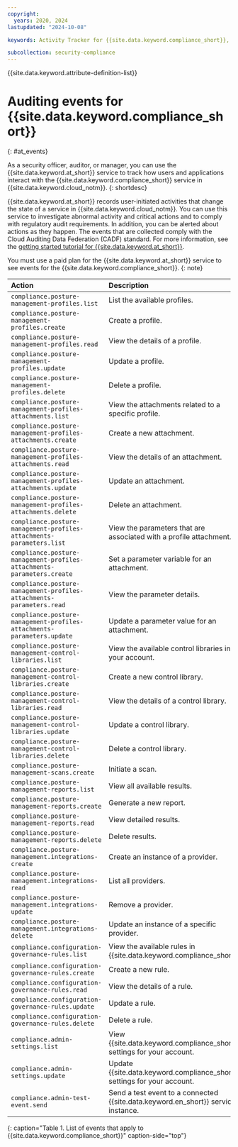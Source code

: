 ```yaml
---
copyright:
  years: 2020, 2024
lastupdated: "2024-10-08"

keywords: Activity Tracker for {{site.data.keyword.compliance_short}}, LogDNA for {{site.data.keyword.compliance_short}}, {{site.data.keyword.compliance_short}} events, {{site.data.keyword.compliance_short}} security, audit logs for {{site.data.keyword.compliance_short}}, viewing {{site.data.keyword.compliance_short}} events, {{site.data.keyword.compliance_short}} events

subcollection: security-compliance
---
```


{{site.data.keyword.attribute-definition-list}}




# Auditing events for {{site.data.keyword.compliance_short}}
{: #at_events}

As a security officer, auditor, or manager, you can use the {{site.data.keyword.at_short}} service to track how users and applications interact with the {{site.data.keyword.compliance_short}} service in {{site.data.keyword.cloud_notm}}.
{: shortdesc}

{{site.data.keyword.at_short}} records user-initiated activities that change the state of a service in {{site.data.keyword.cloud_notm}}. You can use this service to investigate abnormal activity and critical actions and to comply with regulatory audit requirements. In addition, you can be alerted about actions as they happen. The events that are collected comply with the Cloud Auditing Data Federation (CADF) standard. For more information, see the [getting started tutorial for {{site.data.keyword.at_short}}](/docs/activity-tracker?topic=activity-tracker-getting-started#getting-started).

You must use a paid plan for the {{site.data.keyword.at_short}} service to see events for the {{site.data.keyword.compliance_short}}.
{: note}

| Action                                            | Description     |
| :-----------------------------------------------------|:----------------|
| `compliance.posture-management-profiles.list` | List the available profiles. |
| `compliance.posture-management-profiles.create` | Create a profile. |
| `compliance.posture-management-profiles.read` | View the details of a profile. |
| `compliance.posture-management-profiles.update` | Update a profile. |
| `compliance.posture-management-profiles.delete` | Delete a profile. |
| `compliance.posture-management-profiles-attachments.list` | View the attachments related to a specific profile. |
| `compliance.posture-management-profiles-attachments.create` | Create a new attachment. |
| `compliance.posture-management-profiles-attachments.read` | View the details of an attachment. |
| `compliance.posture-management-profiles-attachments.update` | Update an attachment. |
| `compliance.posture-management-profiles-attachments.delete` | Delete an attachment. |
| `compliance.posture-management-profiles-attachments-parameters.list` | View the parameters that are associated with a profile attachment. |
| `compliance.posture-management-profiles-attachments-parameters.create` | Set a parameter variable for an attachment. |
| `compliance.posture-management-profiles-attachments-parameters.read` | View the parameter details. |
| `compliance.posture-management-profiles-attachments-parameters.update` | Update a parameter value for an attachment. |
| `compliance.posture-management-control-libraries.list` | View the available control libraries in your account. |
| `compliance.posture-management-control-libraries.create` | Create a new control library. |
| `compliance.posture-management-control-libraries.read` | View the details of a control library. |
| `compliance.posture-management-control-libraries.update` | Update a control library. |
| `compliance.posture-management-control-libraries.delete` | Delete a control library. |
| `compliance.posture-management-scans.create` | Initiate a scan. |
| `compliance.posture-management-reports.list` | View all available results. |
| `compliance.posture-management-reports.create` | Generate a new report. |
| `compliance.posture-management-reports.read` | View detailed results. |
| `compliance.posture-management-reports.delete` | Delete results. |
| `compliance.posture-management.integrations-create` | Create an instance of a provider. |
| `compliance.posture-management.integrations-read` | List all providers. |
| `compliance.posture-management.integrations-update` | Remove a provider. |
| `compliance.posture-management.integrations-delete` | Update an instance of a specific provider. |
| `compliance.configuration-governance-rules.list` | View the available rules in {{site.data.keyword.compliance_short}}. |
| `compliance.configuration-governance-rules.create` | Create a new rule. |
| `compliance.configuration-governance-rules.read` | View the details of a rule. |
| `compliance.configuration-governance-rules.update` | Update a rule. |
| `compliance.configuration-governance-rules.delete` | Delete a rule. |
| `compliance.admin-settings.list` | View {{site.data.keyword.compliance_short}} settings for your account. |
| `compliance.admin-settings.update` | Update {{site.data.keyword.compliance_short}} settings for your account. |
| `compliance.admin-test-event.send` | Send a test event to a connected {{site.data.keyword.en_short}} service instance. |
{: caption="Table 1. List of events that apply to {{site.data.keyword.compliance_short}}" caption-side="top"}
